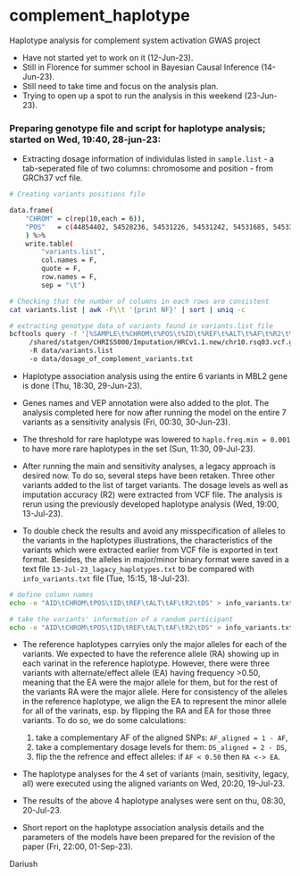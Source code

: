 # complement_haplotype
Haplotype analysis for complement system activation GWAS project

- Have not started yet to work on it (12-Jun-23).
- Still in Florence for summer school in Bayesian Causal Inference (14-Jun-23).
- Still need to take time and focus on the analysis plan.
- Trying to open up a spot to run the analysis in this weekend (23-Jun-23).

### Preparing genotype file and script for haplotype analysis; started on Wed, 19:40, 28-jun-23:

- Extracting dosage information of individulas listed in `sample.list` - a tab-seperated file of two columns: chromosome and position - from GRCh37 vcf file. 

```bash
# Creating variants positions file

data.frame(
    "CHROM" = c(rep(10,each = 6)),
    "POS"   = c(44854402, 54528236, 54531226, 54531242, 54531685, 54533360, 54540783)
    ) %>%
    write.table(
        "variants.list", 
        col.names = F, 
        quote = F, 
        row.names = F, 
        sep = "\t")

# Checking that the number of columns in each rows are consistent
cat variants.list | awk -F\\t '{print NF}' | sort | uniq -c

# extracting genotype data of variants found in variants.list file
bcftools query -f '[%SAMPLE\t%CHROM\t%POS\t%ID\t%REF\t%ALT\t%AF\t%R2\t%DS\n]'
	 /shared/statgen/CHRIS5000/Imputation/HRCv1.1.new/chr10.rsq03.vcf.gz 
	 -R data/variants.list 
	 -o data/dosage_of_complement_variants.txt
```

- Haplotype association analysis using the entire 6 variants in MBL2 gene is done (Thu, 18:30, 29-Jun-23).

- Genes names and VEP annotation were also added to the plot. The analysis completed here for now after running the model on the entire 7 variants as a sensitivity analysis (Fri, 00:30, 30-Jun-23).

- The threshold for rare haplotype was lowered to `haplo.freq.min = 0.001` to have more rare haplotypes in the set (Sun, 11:30, 09-Jul-23).

- After running the main and sensitivity analyses, a legacy approach is desired now. To do so, several steps have been retaken. Three other variants added to the list of target variants. The dosage levels as well as imputation accuracy (R2) were extracted from VCF file. The analysis is rerun using the previously developed haplotype analysis (Wed, 19:00, 13-Jul-23).

- To double check the results and avoid any misspecification of alleles to the variants in the haplotypes illustrations, the characteristics of the variants which were extracted earlier from VCF file is exported in text format. Besides, the alleles in major/minor binary format were saved in a text file `13-Jul-23_lagacy_haplotypes.txt` to be compared with  `info_variants.txt` file (Tue, 15:15, 18-Jul-23).

```bash
# define column names
echo -e "AID\tCHROM\tPOS\tID\tREF\tALT\tAF\tR2\tDS" > info_variants.txt

# take the variants' information of a random participant
echo -e "AID\tCHROM\tPOS\tID\tREF\tALT\tAF\tR2\tDS" > info_variants.txt
```
- The reference haplotypes carryies only the major alleles for each of the variants. We expected to have the reference allele (RA) showing up in each varinat in the reference haplotype. However, there were three variants with alternate/effect allele (EA) having frequency >0.50, meaning that the EA were the major allele for them, but for the rest of the variants RA were the major allele. Here for consistency of the alleles in the reference haplotype, we align the EA to represent the minor allele for all of the varinats, esp. by flipping the RA and EA for those three variants. To do so, we do some calculations:
    1. take a complementary AF of the aligned SNPs: `AF_aligned = 1 - AF`,
    2. take a complementary dosage levels for them: `DS_aligned = 2 - DS`, 
    3. flip the the refrence and effect alleles: if `AF < 0.50` then `RA <-> EA`.

- The haplotype analyses for the 4 set of variants (main, sesitivity, legacy, all) were executed using the aligned variants on Wed, 20:20, 19-Jul-23.

- The results of the above 4 haplotype analyses were sent on thu, 08:30, 20-Jul-23.

- Short report on the haplotype association analysis details and the parameters of the models have been prepared for the revision of the paper (Fri, 22:00, 01-Sep-23). 

Dariush
